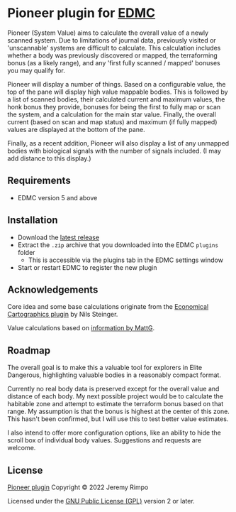 # Pioneer plugin for [EDMC](https://github.com/Marginal/EDMarketConnector/wiki)

Pioneer (System Value) aims to calculate the overall value of a newly scanned system. Due to limitations of journal
data, previously visited or 'unscannable' systems are difficult to calculate. This calculation includes whether a
body was previously discovered or mapped, the terraforming bonus (as a likely range), and any 'first fully scanned /
mapped' bonuses you may qualify for.

Pioneer will display a number of things. Based on a configurable value, the top of the pane will display high value
mappable bodies. This is followed by a list of scanned bodies, their calculated current and maximum values, the honk
bonus they provide, bonuses for being the first to fully map or scan the system, and a calculation for the main star
value. Finally, the overall current (based on scan and map status) and maximum (if fully mapped) values are displayed
at the bottom of the pane.

Finally, as a recent addition, Pioneer will also display a list of any unmapped bodies with biological signals with
the number of signals included. (I may add distance to this display.)

## Requirements
* EDMC version 5 and above

## Installation
* Download the [latest release]
* Extract the `.zip` archive that you downloaded into the EDMC `plugins` folder
  * This is accessible via the plugins tab in the EDMC settings window
* Start or restart EDMC to register the new plugin

## Acknowledgements

Core idea and some base calculations originate from the [Economical Cartographics plugin][EcCon] by Nils Steinger.

Value calculations based on [information by MattG](https://forums.frontier.co.uk/threads/exploration-value-formulae.232000/).

## Roadmap

The overall goal is to make this a valuable tool for explorers in Elite Dangerous, highlighting valuable bodies in a
reasonably compact format.

Currently no real body data is preserved except for the overall value and distance of each body. My next possible project would
be to calculate the habitable zone and attempt to estimate the terraform bonus based on that range. My assumption is that the
bonus is highest at the center of this zone. This hasn't been confirmed, but I will use this to test better value estimates.

I also intend to offer more configuration options, like an ability to hide the scroll box of individual body values. Suggestions
and requests are welcome.

## License

[Pioneer plugin][Pioneer] Copyright © 2022 Jeremy Rimpo

Licensed under the [GNU Public License (GPL)][GPLv2] version 2 or later.

[EDMC]: https://github.com/EDCD/EDMarketConnector/wiki
[Pioneer]: https://github.com/Silarn/EDMC-Pioneer
[EcCon]: https://github.com/n-st/EDMC-EconomicalCartographics
[latest release]: https://github.com/Silarn/EDMC-Pioneer/releases/latest
[GPLv2]: http://www.gnu.org/licenses/gpl-2.0.html
